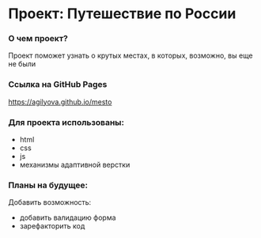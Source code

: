 # Проект: Путешествие по России

### О чем проект?
Проект поможет узнать о крутых местах, в которых, возможно, вы еще не были

### Ссылка на GitHub Pages
https://agilyova.github.io/mesto

### Для проекта использованы:
* html
* css
* js
* механизмы адаптивной верстки

### Планы на будущее:
Добавить возможность:
* добавить валидацию форма
* зарефакторить код
